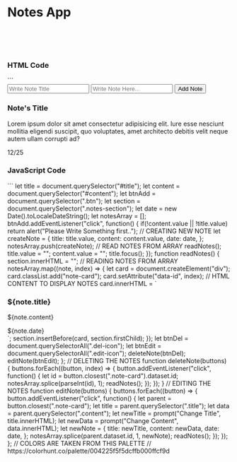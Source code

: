 <h1> Notes App </h1>
<br>
<br>
<br>
<h3>HTML Code </h3>
```
<div class="create-section">
        <input type="text" name="title" id="title" placeholder="Write Note Title">
        <input type="text" name="note" id="content" title="note" placeholder="Write Note Here...">
        <button type="button" class="btn"> <i class="fa-solid fa-plus"></i> Add Note</button>
    </div>
    <div class="notes-section">
        <div class="note-card">
            <h3 class="title">Note's Title</h3>
            <p class="content">Lorem ipsum dolor sit amet consectetur adipisicing elit. Iure esse nesciunt mollitia eligendi suscipit, quo voluptates, amet architecto debitis velit neque autem ullam corrupti ad?</p>
            <div class="footer">
                <span class="date">12/25</span>
                <span class="del-icon">
                    <i class="fa-solid fa-trash"></i>
                    <i class="fa-solid fa-pencil"></i>
                </span>
            </div>
        </div>
    </div>


<h3>JavaScript Code </h3>
```
let title = document.querySelector("#title");
let content = document.querySelector("#content");
let btnAdd = document.querySelector(".btn");
let section = document.querySelector(".notes-section");
let date = new Date().toLocaleDateString();
let notesArray = [];
btnAdd.addEventListener("click", function() {
    if(!content.value || !title.value) return alert("Please Write Something first..");
    // CREATING NEW NOTE
    let createNote = {
        title: title.value,
        content: content.value,
        date: date,
    };
    notesArray.push(createNote);
    // READ NOTES FROM ARRAY
    readNotes();
    title.value = "";
    content.value = "";
    title.focus();
});
function readNotes() {
    section.innerHTML = "";
    // READING NOTES FROM ARRAY
    notesArray.map((note, index) => {
        let card = document.createElement("div");
        card.classList.add("note-card");
        card.setAttribute("data-id", index);
        // HTML CONTENT TO DISPLAY NOTES 
        card.innerHTML = `<h3 class="title"> ${note.title} </h3>
                          <p class="content"> ${note.content} </p>
                          <div class="footer">
                            <span class="date"> ${note.date} </span>
                            <span class="del-icon">
                                <i class="fa-solid fa-trash"></i>
                            </span>
                            <span class="edit-icon">
                                <i class="fa-solid fa-pencil"></i>
                            </span>
                          </div>`;
        section.insertBefore(card, section.firstChild);
    });
    let btnDel = document.querySelectorAll(".del-icon");
    let btnEdit = document.querySelectorAll(".edit-icon");
    deleteNote(btnDel);
    editNote(btnEdit);
};
// DELETING THE NOTES
function deleteNote(buttons) {
    buttons.forEach((button, index) => {
        button.addEventListener("click", function() {
            let id = button.closest(".note-card").dataset.id;
            notesArray.splice(parseInt(id), 1);
            readNotes(); 
        });
    });
}
// EDITING THE NOTES
function editNote(buttons) {
    buttons.forEach((button) => {
        button.addEventListener("click", function() {
            let parent = button.closest(".note-card");
            let title = parent.querySelector(".title");
            let data = parent.querySelector(".content");
            let newTitle = prompt("Change Title", title.innerHTML);
            let newData = prompt("Change Content", data.innerHTML);
            let newNote = {
                title: newTitle,
                content: newData,
                date: date,
            };
            notesArray.splice(parent.dataset.id, 1, newNote);
            readNotes();
        });
    });
};
// COLORS ARE TAKEN FROM THIS PALETTE
// https://colorhunt.co/palette/004225f5f5dcffb000ffcf9d
